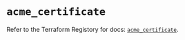 # `acme_certificate`

Refer to the Terraform Registory for docs: [`acme_certificate`](https://registry.terraform.io/providers/vancluever/acme/2.15.1/docs/resources/certificate).
